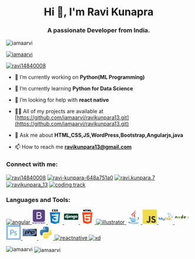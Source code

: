<h1 align="center">Hi 👋, I'm Ravi Kunapra</h1>
<h3 align="center">A passionate Developer from India.</h3>

<p align="left"> <img src="https://komarev.com/ghpvc/?username=iamaarvi&label=Profile%20views&color=0e75b6&style=flat" alt="iamaarvi" /> </p>

<p align="left"> <a href="https://github.com/ryo-ma/github-profile-trophy"><img src="https://github-profile-trophy.vercel.app/?username=iamaarvi" alt="iamaarvi" /></a> </p>

<p align="left"> <a href="https://twitter.com/ravi14840008" target="blank"><img src="https://img.shields.io/twitter/follow/ravi14840008?logo=twitter&style=for-the-badge" alt="ravi14840008" /></a> </p>

- 🔭 I’m currently working on **Python(ML Programming)**

- 🌱 I’m currently learning **Python for Data Science**

- 🤝 I’m looking for help with **react native**

- 👨‍💻 All of my projects are available at [https://github.com/iamaarvi/ravikunpara13.git](https://github.com/iamaarvi/ravikunpara13.git)

- 💬 Ask me about **HTML,CSS,JS,WordPress,Bootstrap,Angularjs,java**

- 📫 How to reach me **ravikunpara13@gmail.com**

<h3 align="left">Connect with me:</h3>
<p align="left">
<a href="https://twitter.com/ravi14840008" target="blank"><img align="center" src="https://raw.githubusercontent.com/rahuldkjain/github-profile-readme-generator/master/src/images/icons/Social/twitter.svg" alt="ravi14840008" height="30" width="40" /></a>
<a href="https://linkedin.com/in/ravi-kunpara-648a751a0" target="blank"><img align="center" src="https://raw.githubusercontent.com/rahuldkjain/github-profile-readme-generator/master/src/images/icons/Social/linked-in-alt.svg" alt="ravi-kunpara-648a751a0" height="30" width="40" /></a>
<a href="https://fb.com/ravi.kunpara.7" target="blank"><img align="center" src="https://raw.githubusercontent.com/rahuldkjain/github-profile-readme-generator/master/src/images/icons/Social/facebook.svg" alt="ravi.kunpara.7" height="30" width="40" /></a>
<a href="https://instagram.com/ravikunpara_13" target="blank"><img align="center" src="https://raw.githubusercontent.com/rahuldkjain/github-profile-readme-generator/master/src/images/icons/Social/instagram.svg" alt="ravikunpara_13" height="30" width="40" /></a>
<a href="https://www.youtube.com/c/coding track" target="blank"><img align="center" src="https://raw.githubusercontent.com/rahuldkjain/github-profile-readme-generator/master/src/images/icons/Social/youtube.svg" alt="coding track" height="30" width="40" /></a>
</p>

<h3 align="left">Languages and Tools:</h3>
<p align="left"> <a href="https://angular.io" target="_blank"> <img src="https://angular.io/assets/images/logos/angular/angular.svg" alt="angular" width="40" height="40"/> </a> <a href="https://getbootstrap.com" target="_blank"> <img src="https://raw.githubusercontent.com/devicons/devicon/master/icons/bootstrap/bootstrap-plain-wordmark.svg" alt="bootstrap" width="40" height="40"/> </a> <a href="https://www.w3schools.com/css/" target="_blank"> <img src="https://raw.githubusercontent.com/devicons/devicon/master/icons/css3/css3-original-wordmark.svg" alt="css3" width="40" height="40"/> </a> <a href="https://www.djangoproject.com/" target="_blank"> <img src="https://raw.githubusercontent.com/devicons/devicon/master/icons/django/django-original.svg" alt="django" width="40" height="40"/> </a> <a href="https://www.w3.org/html/" target="_blank"> <img src="https://raw.githubusercontent.com/devicons/devicon/master/icons/html5/html5-original-wordmark.svg" alt="html5" width="40" height="40"/> </a> <a href="https://www.adobe.com/in/products/illustrator.html" target="_blank"> <img src="https://www.vectorlogo.zone/logos/adobe_illustrator/adobe_illustrator-icon.svg" alt="illustrator" width="40" height="40"/> </a> <a href="https://www.java.com" target="_blank"> <img src="https://raw.githubusercontent.com/devicons/devicon/master/icons/java/java-original.svg" alt="java" width="40" height="40"/> </a> <a href="https://developer.mozilla.org/en-US/docs/Web/JavaScript" target="_blank"> <img src="https://raw.githubusercontent.com/devicons/devicon/master/icons/javascript/javascript-original.svg" alt="javascript" width="40" height="40"/> </a> <a href="https://www.mysql.com/" target="_blank"> <img src="https://raw.githubusercontent.com/devicons/devicon/master/icons/mysql/mysql-original-wordmark.svg" alt="mysql" width="40" height="40"/> </a> <a href="https://nodejs.org" target="_blank"> <img src="https://raw.githubusercontent.com/devicons/devicon/master/icons/nodejs/nodejs-original-wordmark.svg" alt="nodejs" width="40" height="40"/> </a> <a href="https://www.photoshop.com/en" target="_blank"> <img src="https://raw.githubusercontent.com/devicons/devicon/master/icons/photoshop/photoshop-line.svg" alt="photoshop" width="40" height="40"/> </a> <a href="https://www.php.net" target="_blank"> <img src="https://raw.githubusercontent.com/devicons/devicon/master/icons/php/php-original.svg" alt="php" width="40" height="40"/> </a> <a href="https://www.python.org" target="_blank"> <img src="https://raw.githubusercontent.com/devicons/devicon/master/icons/python/python-original.svg" alt="python" width="40" height="40"/> </a> <a href="https://reactnative.dev/" target="_blank"> <img src="https://reactnative.dev/img/header_logo.svg" alt="reactnative" width="40" height="40"/> </a> <a href="https://www.adobe.com/products/xd.html" target="_blank"> <img src="https://cdn.worldvectorlogo.com/logos/adobe-xd.svg" alt="xd" width="40" height="40"/> </a> </p>

<p><img align="left" src="https://github-readme-stats.vercel.app/api/top-langs?username=iamaarvi&show_icons=true&locale=en&layout=compact" alt="iamaarvi" /></p>

<p>&nbsp;<img align="center" src="https://github-readme-stats.vercel.app/api?username=iamaarvi&show_icons=true&locale=en" alt="iamaarvi" /></p>
